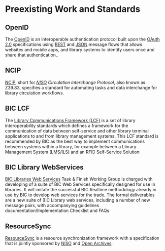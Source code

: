 # Preexisting Work and Standards

## OpenID
The [OpenID][OID] is an interoperable authentication protocol built
upon the [OAuth 2.0](https://oauth.net/2/) specifications using 
[REST][REST] and [JSON][JSON] message flows that allows websites and
mobile apps, and library systems to identify users once and 
share that authentication..

## NCIP 
[NCIP][NCIP], short for *[NISO][NISO] Circulation Interchange
Protocol*, also known as Z39.83, specifies a standard for 
automating tasks and data interchange for library circulation 
workflows.

## BIC LCF
The [Library Communications Framework (LCF)][LCF] is a set of 
library interoperability standards which defines a framework for 
the communication of data between self-service and other library 
terminal applications  to and from library management systems. This 
LCF standard is recommended by BIC as the best way to implement 
communications between systems within a library, for example 
between a Library Management System (LMS/ILS) and an RFID Self-Service 
Solution

## BIC Library WebServices
[BIC Libraries Web Services][BICWS] Task & Finish Working Group is 
charged with developing of a suite of BIC Web Services specifically 
designed for use in libraries. It will imitate the successful BIC 
Realtime methodology already in use by BIC to develop web services 
for the trade. The formal deliverables are a new suite of BIC Library 
web services, including a number of new message pairs, with accompanying 
guidelines documentation/Implementation Checklist and FAQs


## ResourceSync
[ResourceSync][RS] is a resource synchronization framework with a 
specification that is jointly sponsored by [NISO][NISO] 
and [Open Archives](http://www.openarchives.org/). 


[JSON]: https://json.org/
[NCIP]: http://www.ncip.info/
[NISO]: http://www.niso.org/
[OID]: https://openid.net/
[REST]: https://restfulapi.net/
[RS]: http://www.openarchives.org/rs/toc
[LCF]: http://www.bic.org.uk/114/Library-Communications-Framework-(LCF)/
[BICWS]: http://www.bic.org.uk/files/pdfs/Library%20Web%20Services%20TandFWG%20Project%20Brief_Final%20v.1.1.pdf